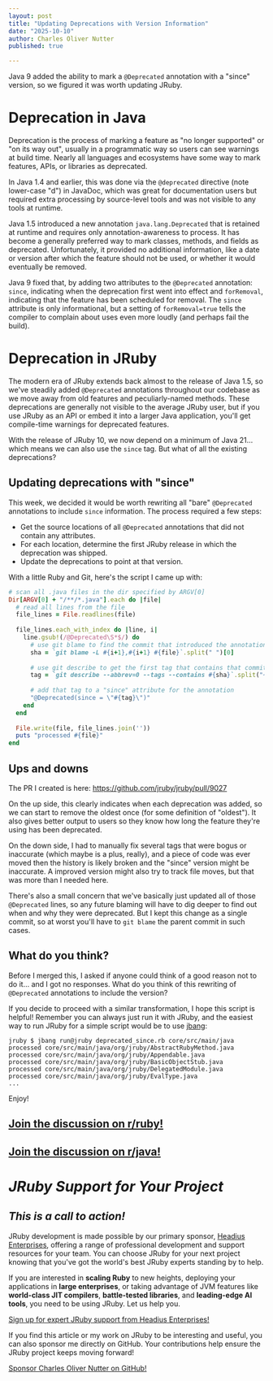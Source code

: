 ```yaml
---
layout: post
title: "Updating Deprecations with Version Information"
date: "2025-10-10"
author: Charles Oliver Nutter
published: true

---
```


Java 9 added the ability to mark a `@Deprecated` annotation with a "since" version, so we figured it was worth updating JRuby.

Deprecation in Java
===================

Deprecation is the process of marking a feature as "no longer supported" or "on its way out", usually in a programmatic way so users can see warnings at build time. Nearly all languages and ecosystems have some way to mark features, APIs, or libraries as deprecated.

In Java 1.4 and earlier, this was done via the `@deprecated` directive (note lower-case "d") in JavaDoc, which was great for documentation users but required extra processing by source-level tools and was not visible to any tools at runtime.

Java 1.5 introduced a new annotation `java.lang.Deprecated` that is retained at runtime and requires only annotation-awareness to process. It has become a generally preferred way to mark classes, methods, and fields as deprecated. Unfortunately, it provided no additional information, like a date or version after which the feature should not be used, or whether it would eventually be removed.

Java 9 fixed that, by adding two attributes to the `@Deprecated` annotation: `since`, indicating when the deprecation first went into effect and `forRemoval`, indicating that the feature has been scheduled for removal. The `since` attribute is only informational, but a setting of `forRemoval=true` tells the compiler to complain about uses even more loudly (and perhaps fail the build).

Deprecation in JRuby
====================

The modern era of JRuby extends back almost to the release of Java 1.5, so we've steadily added `@Deprecated` annotations throughout our codebase as we move away from old features and peculiarly-named methods. These deprecations are generally not visible to the average JRuby user, but if you use JRuby as an API or embed it into a larger Java application, you'll get compile-time warnings for deprecated features.

With the release of JRuby 10, we now depend on a minimum of Java 21... which means we can also use the `since` tag. But what of all the existing deprecations?

Updating deprecations with "since"
----------------------------------

This week, we decided it would be worth rewriting all "bare" `@Deprecated` annotations to include `since` information. The process required a few steps:

* Get the source locations of all `@Deprecated` annotations that did not contain any attributes.
* For each location, determine the first JRuby release in which the deprecation was shipped.
* Update the deprecations to point at that version.

With a little Ruby and Git, here's the script I came up with:

```ruby
# scan all .java files in the dir specified by ARGV[0]
Dir[ARGV[0] + "/**/*.java"].each do |file|
  # read all lines from the file
  file_lines = File.readlines(file)
  
  file_lines.each_with_index do |line, i|
    line.gsub!(/@Deprecated\S*$/) do
      # use git blame to find the commit that introduced the annotation
      sha = `git blame -L #{i+1},#{i+1} #{file}`.split(" ")[0]
      
      # use git describe to get the first tag that contains that commit
      tag = `git describe --abbrev=0 --tags --contains #{sha}`.split("~")[0]
      
      # add that tag to a "since" attribute for the annotation
      "@Deprecated(since = \"#{tag}\")"
    end
  end
  
  File.write(file, file_lines.join(''))
  puts "processed #{file}"
end
```

Ups and downs
-------------

The PR I created is here: https://github.com/jruby/jruby/pull/9027

On the up side, this clearly indicates when each deprecation was added, so we can start to remove the oldest once (for some definition of "oldest"). It also gives better output to users so they know how long the feature they're using has been deprecated.

On the down side, I had to manually fix several tags that were bogus or inaccurate (which maybe is a plus, really), and a piece of code was ever moved then the history is likely broken and the "since" version might be inaccurate. A improved version might also try to track file moves, but that was more than I needed here.

There's also a small concern that we've basically just updated all of those `@Deprecated` lines, so any future blaming will have to dig deeper to find out when and why they were deprecated. But I kept this change as a single commit, so at worst you'll have to `git blame` the parent commit in such cases.

What do you think?
------------------

Before I merged this, I asked if anyone could think of a good reason not to do it... and I got no responses. What do you think of this rewriting of `@Deprecated` annotations to include the version?

If you decide to proceed with a similar transformation, I hope this script is helpful! Remember you can always just run it with JRuby, and the easiest way to run JRuby for a simple script would be to use [jbang](https://www.jbang.dev/):

```text
jruby $ jbang run@jruby deprecated_since.rb core/src/main/java
processed core/src/main/java/org/jruby/AbstractRubyMethod.java
processed core/src/main/java/org/jruby/Appendable.java
processed core/src/main/java/org/jruby/BasicObjectStub.java
processed core/src/main/java/org/jruby/DelegatedModule.java
processed core/src/main/java/org/jruby/EvalType.java
...
```

Enjoy!

## [Join the discussion on r/ruby!](https://www.reddit.com/r/ruby/comments/1o3eiid/updating_jrubys_deprecations_with_since_version/)

## [Join the discussion on r/java!](https://www.reddit.com/r/java/comments/1o3eku0/updating_historical_deprecations_with_since/)

_JRuby Support for Your Project_
================================

_This is a call to action!_
---------------------------

JRuby development is made possible by our primary sponsor, [Headius Enterprises](https://headius.com), offering a range of professional development and support resources for your team. You can choose JRuby for your next project knowing that you've got the world's best JRuby experts standing by to help.

If you are interested in **scaling Ruby** to new heights, deploying your applications in **large enterprises**, or taking advantage of JVM features like **world-class JIT compilers**, **battle-tested libraries**, and **leading-edge AI tools**, you need to be using JRuby. Let us help you.

[Sign up for expert JRuby support from Headius Enterprises!](https://www.headius.com/jruby-support)

If you find this article or my work on JRuby to be interesting and useful, you can also sponsor me directly on GitHub. Your contributions help ensure the JRuby project keeps moving forward!

[Sponsor Charles Oliver Nutter on GitHub!](https://github.com/sponsors/headius)
